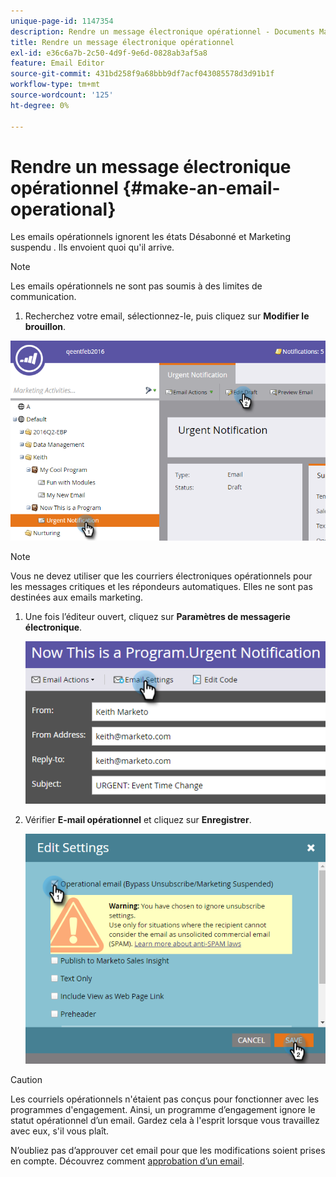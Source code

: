 ```yaml
---
unique-page-id: 1147354
description: Rendre un message électronique opérationnel - Documents Marketo - Documentation du produit
title: Rendre un message électronique opérationnel
exl-id: e36c6a7b-2c50-4d9f-9e6d-0828ab3af5a8
feature: Email Editor
source-git-commit: 431bd258f9a68bbb9df7acf043085578d3d91b1f
workflow-type: tm+mt
source-wordcount: '125'
ht-degree: 0%

---
```


# Rendre un message électronique opérationnel {#make-an-email-operational}

Les emails opérationnels ignorent les états Désabonné et Marketing suspendu . Ils envoient quoi qu&#39;il arrive.

>[!NOTE]
>
>Les emails opérationnels ne sont pas soumis à des limites de communication.

1. Recherchez votre email, sélectionnez-le, puis cliquez sur **Modifier le brouillon**.

![](assets/one-1.png)

>[!NOTE]
>
>Vous ne devez utiliser que les courriers électroniques opérationnels pour les messages critiques et les répondeurs automatiques. Elles ne sont pas destinées aux emails marketing.

1. Une fois l’éditeur ouvert, cliquez sur **Paramètres de messagerie électronique**.

   ![](assets/two-1.png)

1. Vérifier **E-mail opérationnel** et cliquez sur **Enregistrer**.

   ![](assets/three.png)

>[!CAUTION]
>
>Les courriels opérationnels n&#39;étaient pas conçus pour fonctionner avec les programmes d&#39;engagement. Ainsi, un programme d’engagement ignore le statut opérationnel d’un email. Gardez cela à l&#39;esprit lorsque vous travaillez avec eux, s&#39;il vous plaît.

N’oubliez pas d’approuver cet email pour que les modifications soient prises en compte. Découvrez comment  [approbation d’un email](/help/marketo/product-docs/email-marketing/general/creating-an-email/approve-an-email.md).
